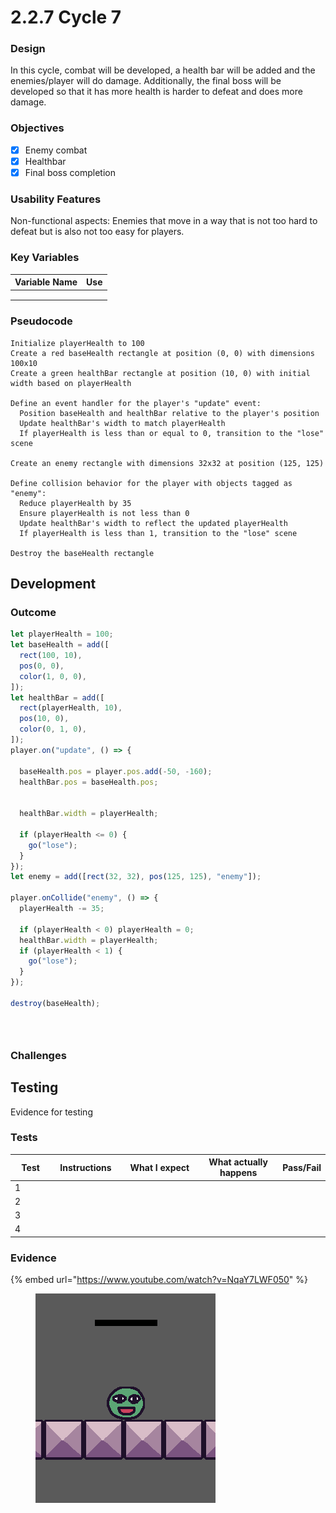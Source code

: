 # 2.2.7 Cycle 7

### Design

In this cycle, combat will be developed, a health bar will be added and the enemies/player will do damage. Additionally, the final boss will be developed so that it has more health is harder to defeat and does more damage.

### Objectives

* [x] Enemy combat
* [x] Healthbar
* [x] Final boss completion

### Usability Features

Non-functional aspects: Enemies that move in a way that is not too hard to defeat but is also not too easy for players.

### Key Variables

| Variable Name | Use |
| ------------- | --- |
|               |     |
|               |     |
|               |     |

### Pseudocode

```
Initialize playerHealth to 100
Create a red baseHealth rectangle at position (0, 0) with dimensions 100x10
Create a green healthBar rectangle at position (10, 0) with initial width based on playerHealth

Define an event handler for the player's "update" event:
  Position baseHealth and healthBar relative to the player's position
  Update healthBar's width to match playerHealth
  If playerHealth is less than or equal to 0, transition to the "lose" scene

Create an enemy rectangle with dimensions 32x32 at position (125, 125)

Define collision behavior for the player with objects tagged as "enemy":
  Reduce playerHealth by 35
  Ensure playerHealth is not less than 0
  Update healthBar's width to reflect the updated playerHealth
  If playerHealth is less than 1, transition to the "lose" scene

Destroy the baseHealth rectangle

```

## Development

### Outcome



```javascript
let playerHealth = 100;
let baseHealth = add([
  rect(100, 10),
  pos(0, 0),
  color(1, 0, 0),
]);
let healthBar = add([
  rect(playerHealth, 10),
  pos(10, 0),
  color(0, 1, 0),
]);
player.on("update", () => {
  
  baseHealth.pos = player.pos.add(-50, -160);
  healthBar.pos = baseHealth.pos;

  
  healthBar.width = playerHealth;
  
  if (playerHealth <= 0) {
    go("lose");
  }
});
let enemy = add([rect(32, 32), pos(125, 125), "enemy"]);

player.onCollide("enemy", () => {
  playerHealth -= 35;
  
  if (playerHealth < 0) playerHealth = 0;
  healthBar.width = playerHealth; 
  if (playerHealth < 1) {
    go("lose");
  }
});

destroy(baseHealth);
```



```javascript
```



```javascript
```



```javascript
```

### Challenges



## Testing

Evidence for testing

### Tests

<table><thead><tr><th width="87">Test</th><th width="127">Instructions</th><th width="223">What I expect</th><th width="208">What actually happens</th><th>Pass/Fail</th></tr></thead><tbody><tr><td>1</td><td></td><td></td><td></td><td></td></tr><tr><td>2</td><td></td><td></td><td></td><td></td></tr><tr><td>3</td><td></td><td></td><td></td><td></td></tr><tr><td>4</td><td></td><td></td><td></td><td></td></tr></tbody></table>

### Evidence

{% embed url="https://www.youtube.com/watch?v=NqaY7LWF050" %}

<figure><img src="../.gitbook/assets/image (17).png" alt=""><figcaption></figcaption></figure>
